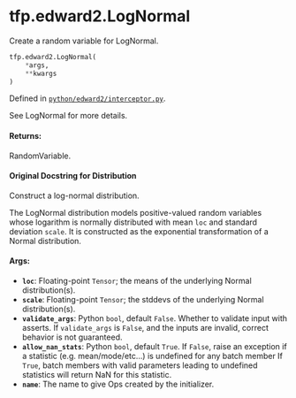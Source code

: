 <div itemscope itemtype="http://developers.google.com/ReferenceObject">
<meta itemprop="name" content="tfp.edward2.LogNormal" />
<meta itemprop="path" content="Stable" />
</div>

# tfp.edward2.LogNormal

Create a random variable for LogNormal.

``` python
tfp.edward2.LogNormal(
    *args,
    **kwargs
)
```



Defined in [`python/edward2/interceptor.py`](https://github.com/tensorflow/probability/tree/master/tensorflow_probability/python/edward2/interceptor.py).

<!-- Placeholder for "Used in" -->

See LogNormal for more details.

#### Returns:

RandomVariable.


#### Original Docstring for Distribution

Construct a log-normal distribution.

The LogNormal distribution models positive-valued random variables
whose logarithm is normally distributed with mean `loc` and
standard deviation `scale`. It is constructed as the exponential
transformation of a Normal distribution.

#### Args:


* <b>`loc`</b>: Floating-point `Tensor`; the means of the underlying
  Normal distribution(s).
* <b>`scale`</b>: Floating-point `Tensor`; the stddevs of the underlying
  Normal distribution(s).
* <b>`validate_args`</b>: Python `bool`, default `False`. Whether to validate input
  with asserts. If `validate_args` is `False`, and the inputs are
  invalid, correct behavior is not guaranteed.
* <b>`allow_nan_stats`</b>: Python `bool`, default `True`. If `False`, raise an
  exception if a statistic (e.g. mean/mode/etc...) is undefined for any
  batch member If `True`, batch members with valid parameters leading to
  undefined statistics will return NaN for this statistic.
* <b>`name`</b>: The name to give Ops created by the initializer.